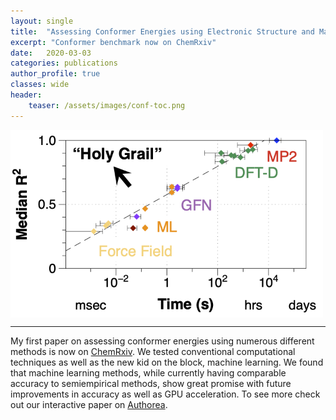 ```yaml
---
layout: single
title:  "Assessing Conformer Energies using Electronic Structure and Machine Learning Methods"
excerpt: "Conformer benchmark now on ChemRxiv"
date:   2020-03-03
categories: publications
author_profile: true
classes: wide
header:
    teaser: /assets/images/conf-toc.png
---
```


<div style="font-size:0;">
    <img src="/assets/images/conf-toc.png" width="500">
</div>

------

My first paper on assessing conformer energies using numerous different methods is now on [ChemRxiv](https://chemrxiv.org/articles/Assessing_Conformer_Energies_using_Electronic_Structure_and_Machine_Learning_Methods/11920914). We tested conventional computational techniques as well as the new kid on the block, machine learning. We found that machine learning methods, while currently having comparable accuracy to semiempirical methods, show great promise with future improvements in accuracy as well as GPU acceleration. To see more check out our interactive paper on [Authorea](https://www.authorea.com/users/97334/articles/348638-assessing-conformer-energies-using-electronic-structure-and-machine-learning-methods?access_token=1ecQaRZg3gyXdEtr-rLbPw). 